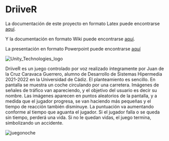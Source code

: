 # DriiveR
La documentación de este proyecto en formato Latex puede encontrarse [aquí](https://github.com/Anthypatos/DriiveR/blob/main/DriiveR.pdf).

Y la documentación en formato Wiki puede encontrarse [aquí](https://github.com/Anthypatos/DriiveR/wiki).

La presentación en formato Powerpoint puede encontrarse [aquí](https://github.com/Anthypatos/DriiveR/blob/main/DriiveR.pptx)

![Unity_Technologies_logo](https://user-images.githubusercontent.com/65747773/170501615-b97ac797-8b79-458a-af2d-a9c2e63129df.png)

DriiveR es un juego controlado por voz realizado íntegramente por Juan de la Cruz Caravaca Guerrero, alumno de Desarrollo de Sistemas Hipermedia 2021-2022 en la Universidad de Cádiz. El planteamiento es sencillo. En pantalla se muestra un coche circulando por una carretera. Imágenes de señales de tráfico van apareciendo, y el objetivo del usuario es decir su nombre. Las imágenes aparecen en puntos aleatorios de la pantalla, y a medida que el jugador progresa, se van haciendo más pequeñas y el tiempo de reacción también disminuye. La puntuación va aumentando conforme al tiempo que aguanta el jugador. Si el jugador falla o se queda sin tiempo, perderá una vida. Si no le quedan vidas, el juego termina, simbolizando un accidente.

![juegonoche](https://user-images.githubusercontent.com/65747773/170501637-190b51bd-ac7c-45a9-9aa6-a93a243d8325.png)
